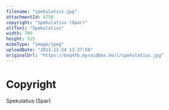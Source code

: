 ```yaml
---
filename: "spekulatius.jpg"
attachmentId: 4750
copyright: "Spekulatius (Spar)"
altText: "Spekulatius"
width: 700
height: 525
mimeType: "image/jpeg"
uploadDate: "2013-11-24 12:37:58"
originalUrl: "https://bxq4fb.myraidbox.de/i/spekulatius.jpg"
---
```


# Copyright

Spekulatius (Spar)
